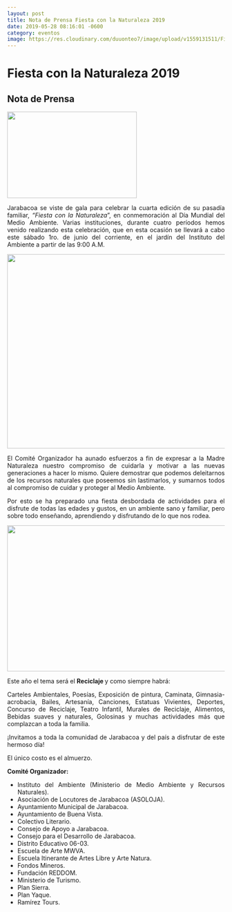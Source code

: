 ```yaml
---
layout: post
title: Nota de Prensa Fiesta con la Naturaleza 2019
date: 2019-05-28 08:16:01 -0600
category: eventos
image: https://res.cloudinary.com/duuonteo7/image/upload/v1559131511/Fiesta%20con%20la%20Naturaleza%202019/WhatsApp_Image_2019-05-28_at_19.52.03.jpg
---
```

<html>
<head>

</head>
<body>
<h1>Fiesta con la Naturaleza 2019</h1>

<h2>Nota de Prensa</h2>

<p><img alt="" src="https://res.cloudinary.com/duuonteo7/image/upload/v1559131331/Logos/WhatsApp_Image_2019-05-18_at_14.11.12.jpg" style="height: 200px; width: 300px;" /></p>

<p style="text-align: justify;">Jarabacoa se viste de gala para celebrar la cuarta edici&oacute;n de su pasad&iacute;a familiar, <em>&ldquo;Fiesta con la Naturaleza</em>&rdquo;, en conmemoraci&oacute;n al D&iacute;a Mundial del Medio Ambiente. Varias instituciones, durante cuatro per&iacute;odos hemos venido realizando esta celebraci&oacute;n, que en esta ocasi&oacute;n se llevar&aacute; a cabo este s&aacute;bado 1ro. de junio del corriente, en el jard&iacute;n del Instituto del Ambiente a partir de las 9:00 A.M.</p>

<p style="text-align: justify;"><img alt="" src="https://res.cloudinary.com/duuonteo7/image/upload/v1559131511/Fiesta%20con%20la%20Naturaleza%202019/WhatsApp_Image_2019-05-28_at_19.52.03.jpg" style="width: 600px; height: 450px;" /></p>

<p style="text-align: justify;">El Comit&eacute; Organizador ha aunado esfuerzos a fin de expresar a la Madre Naturaleza nuestro compromiso de cuidarla y motivar a las nuevas generaciones a hacer lo mismo. Quiere demostrar que podemos deleitarnos de los recursos naturales que poseemos sin lastimarlos, y sumarnos todos al compromiso de cuidar y proteger al Medio Ambiente.</p>

<p style="text-align: justify;">Por esto se ha preparado una fiesta desbordada de actividades para el disfrute de todas las edades y gustos, en un ambiente sano y familiar, pero sobre todo ense&ntilde;ando, aprendiendo y disfrutando de lo que nos rodea.</p>

<p style="text-align: justify;"><img alt="" src="https://res.cloudinary.com/duuonteo7/image/upload/v1559131512/Fiesta%20con%20la%20Naturaleza%202019/WhatsApp_Image_2019-05-28_at_13.11.50.jpg" style="width: 600px; height: 338px;" /></p>

<p style="text-align: justify;">Este a&ntilde;o el tema ser&aacute; el <strong>Reciclaje </strong>y como siempre habr&aacute;:</p>

<p style="text-align: justify;">Carteles Ambientales, Poes&iacute;as, Exposici&oacute;n de pintura, Caminata, Gimnasia-acrobacia, Bailes, Artesan&iacute;a, Canciones, Estatuas Vivientes, Deportes, Concurso de Reciclaje, Teatro Infantil, Murales de Reciclaje, Alimentos, Bebidas suaves y naturales, Golosinas y muchas actividades m&aacute;s que complazcan a toda la familia.</p>

<p style="text-align: justify;">&iexcl;Invitamos a toda la comunidad de Jarabacoa y del pa&iacute;s a disfrutar de este hermoso d&iacute;a!</p>

<p style="text-align: justify;">El único costo es el almuerzo.</p>

<p style="text-align: justify;"><strong>Comit&eacute; Organizador:</strong></p>

<ul>
	<li style="text-align: justify;">Instituto del Ambiente (Ministerio de Medio Ambiente y Recursos Naturales).</li>
	<li style="text-align: justify;">Asociaci&oacute;n de Locutores de Jarabacoa (ASOLOJA).</li>
	<li style="text-align: justify;">Ayuntamiento Municipal de Jarabacoa.</li>
	<li style="text-align: justify;">Ayuntamiento de Buena Vista.</li>
	<li style="text-align: justify;">Colectivo Literario.</li>
	<li style="text-align: justify;">Consejo de Apoyo a Jarabacoa.</li>
	<li style="text-align: justify;">Consejo para el Desarrollo de Jarabacoa.</li>
	<li style="text-align: justify;">Distrito Educativo 06-03.</li>
	<li style="text-align: justify;">Escuela de Arte MWVA.</li>
	<li style="text-align: justify;">Escuela Itinerante de Artes Libre y Arte Natura.</li>
	<li style="text-align: justify;">Fondos Mineros.</li>
	<li style="text-align: justify;">Fundaci&oacute;n REDDOM.</li>
	<li style="text-align: justify;">Ministerio de Turismo.</li>
	<li style="text-align: justify;">Plan Sierra.</li>
	<li style="text-align: justify;">Plan Yaque.</li>
	<li style="text-align: justify;">Ram&iacute;rez Tours.</li>
</ul>
</body>
</html>
